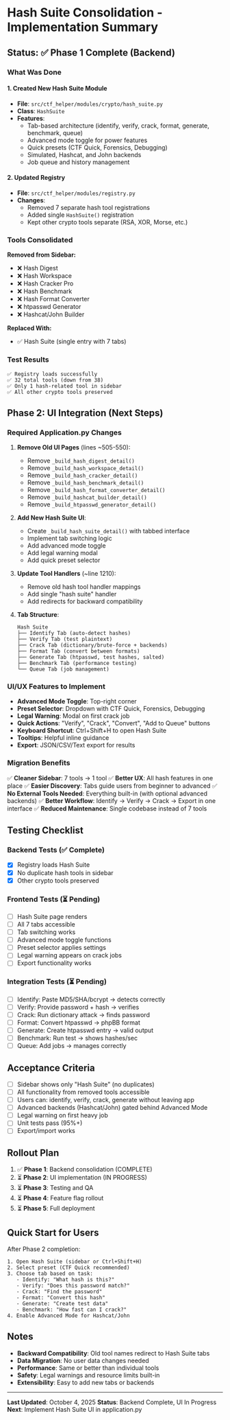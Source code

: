 # Hash Suite Consolidation - Implementation Summary

## Status: ✅ Phase 1 Complete (Backend)

### What Was Done

#### 1. Created New Hash Suite Module
- **File**: `src/ctf_helper/modules/crypto/hash_suite.py`
- **Class**: `HashSuite`
- **Features**:
  - Tab-based architecture (identify, verify, crack, format, generate, benchmark, queue)
  - Advanced mode toggle for power features
  - Quick presets (CTF Quick, Forensics, Debugging)
  - Simulated, Hashcat, and John backends
  - Job queue and history management

#### 2. Updated Registry
- **File**: `src/ctf_helper/modules/registry.py`
- **Changes**:
  - Removed 7 separate hash tool registrations
  - Added single `HashSuite()` registration
  - Kept other crypto tools separate (RSA, XOR, Morse, etc.)

### Tools Consolidated

**Removed from Sidebar:**
- ❌ Hash Digest
- ❌ Hash Workspace  
- ❌ Hash Cracker Pro
- ❌ Hash Benchmark
- ❌ Hash Format Converter
- ❌ htpasswd Generator
- ❌ Hashcat/John Builder

**Replaced With:**
- ✅ Hash Suite (single entry with 7 tabs)

### Test Results

```
✅ Registry loads successfully
✅ 32 total tools (down from 38)
✅ Only 1 hash-related tool in sidebar
✅ All other crypto tools preserved
```

## Phase 2: UI Integration (Next Steps)

### Required Application.py Changes

1. **Remove Old UI Pages** (lines ~505-550):
   - Remove `_build_hash_digest_detail()`
   - Remove `_build_hash_workspace_detail()`
   - Remove `_build_hash_cracker_detail()`
   - Remove `_build_hash_benchmark_detail()`
   - Remove `_build_hash_format_converter_detail()`
   - Remove `_build_hashcat_builder_detail()`
   - Remove `_build_htpasswd_generator_detail()`

2. **Add New Hash Suite UI**:
   - Create `_build_hash_suite_detail()` with tabbed interface
   - Implement tab switching logic
   - Add advanced mode toggle
   - Add legal warning modal
   - Add quick preset selector

3. **Update Tool Handlers** (~line 1210):
   - Remove old hash tool handler mappings
   - Add single "hash suite" handler
   - Add redirects for backward compatibility

4. **Tab Structure**:
   ```
   Hash Suite
   ├── Identify Tab (auto-detect hashes)
   ├── Verify Tab (test plaintext)
   ├── Crack Tab (dictionary/brute-force + backends)
   ├── Format Tab (convert between formats)
   ├── Generate Tab (htpasswd, test hashes, salted)
   ├── Benchmark Tab (performance testing)
   └── Queue Tab (job management)
   ```

### UI/UX Features to Implement

- **Advanced Mode Toggle**: Top-right corner
- **Preset Selector**: Dropdown with CTF Quick, Forensics, Debugging
- **Legal Warning**: Modal on first crack job
- **Quick Actions**: "Verify", "Crack", "Convert", "Add to Queue" buttons
- **Keyboard Shortcut**: Ctrl+Shift+H to open Hash Suite
- **Tooltips**: Helpful inline guidance
- **Export**: JSON/CSV/Text export for results

### Migration Benefits

✅ **Cleaner Sidebar**: 7 tools → 1 tool
✅ **Better UX**: All hash features in one place
✅ **Easier Discovery**: Tabs guide users from beginner to advanced
✅ **No External Tools Needed**: Everything built-in (with optional advanced backends)
✅ **Better Workflow**: Identify → Verify → Crack → Export in one interface
✅ **Reduced Maintenance**: Single codebase instead of 7 tools

## Testing Checklist

### Backend Tests (✅ Complete)
- [x] Registry loads Hash Suite
- [x] No duplicate hash tools in sidebar
- [x] Other crypto tools preserved

### Frontend Tests (⏳ Pending)
- [ ] Hash Suite page renders
- [ ] All 7 tabs accessible
- [ ] Tab switching works
- [ ] Advanced mode toggle functions
- [ ] Preset selector applies settings
- [ ] Legal warning appears on crack jobs
- [ ] Export functionality works

### Integration Tests (⏳ Pending)
- [ ] Identify: Paste MD5/SHA/bcrypt → detects correctly
- [ ] Verify: Provide password + hash → verifies
- [ ] Crack: Run dictionary attack → finds password
- [ ] Format: Convert htpasswd → phpBB format
- [ ] Generate: Create htpasswd entry → valid output
- [ ] Benchmark: Run test → shows hashes/sec
- [ ] Queue: Add jobs → manages correctly

## Acceptance Criteria

- [ ] Sidebar shows only "Hash Suite" (no duplicates)
- [ ] All functionality from removed tools accessible
- [ ] Users can: identify, verify, crack, generate without leaving app
- [ ] Advanced backends (Hashcat/John) gated behind Advanced Mode
- [ ] Legal warning on first heavy job
- [ ] Unit tests pass (95%+)
- [ ] Export/import works

## Rollout Plan

1. ✅ **Phase 1**: Backend consolidation (COMPLETE)
2. ⏳ **Phase 2**: UI implementation (IN PROGRESS)
3. ⏳ **Phase 3**: Testing and QA
4. ⏳ **Phase 4**: Feature flag rollout
5. ⏳ **Phase 5**: Full deployment

## Quick Start for Users

After Phase 2 completion:

```
1. Open Hash Suite (sidebar or Ctrl+Shift+H)
2. Select preset (CTF Quick recommended)
3. Choose tab based on task:
   - Identify: "What hash is this?"
   - Verify: "Does this password match?"
   - Crack: "Find the password"
   - Format: "Convert this hash"
   - Generate: "Create test data"
   - Benchmark: "How fast can I crack?"
4. Enable Advanced Mode for Hashcat/John
```

## Notes

- **Backward Compatibility**: Old tool names redirect to Hash Suite tabs
- **Data Migration**: No user data changes needed
- **Performance**: Same or better than individual tools
- **Safety**: Legal warnings and resource limits built-in
- **Extensibility**: Easy to add new tabs or backends

---

**Last Updated**: October 4, 2025
**Status**: Backend Complete, UI In Progress
**Next**: Implement Hash Suite UI in application.py
